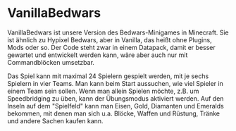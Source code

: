 # VanillaBedwars
VanillaBedwars ist unsere Version des Bedwars-Minigames in Minecraft. Sie ist ähnlich zu Hypixel Bedwars, aber in Vanilla, das heißt ohne Plugins, Mods oder so. Der Code steht zwar in einem Datapack, damit er besser gewartet und entwickelt werden kann, wäre aber auch nur mit Commandblöcken umsetzbar.

Das Spiel kann mit maximal 24 Spielern gespielt werden, mit je sechs Spielern in vier Teams. Man kann beim Start aussuchen, wie viel Spieler in einem Team sein sollen. Wenn man allein Spielen möchte, z.B. um Speedbridging zu üben, kann der Übungsmodus aktiviert werden. Auf den Inseln auf dem "Spielfeld" kann man Eisen, Gold, Diamanten und Emeralds bekommen, mit denen man sich u.a. Blöcke, Waffen und Rüstung, Tränke und andere Sachen kaufen kann.
